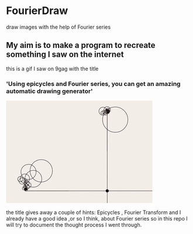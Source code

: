 # FourierDraw
draw images with the help of Fourier series

## My aim is to make a program to recreate something I saw on the internet

this is a gif I saw on 9gag with the title 
### 'Using epicycles and Fourier series, you can get an amazing automatic drawing generator'
![Alt Text](https://raw.githubusercontent.com/ansnoussi/FourierDraw/master/image.gif)

the title gives away a couple of hints: Epicycles , Fourier Transform
and I already have a good idea ,or so I think, about Fourier series
so in this repo I will try to document the thought process I went through.
